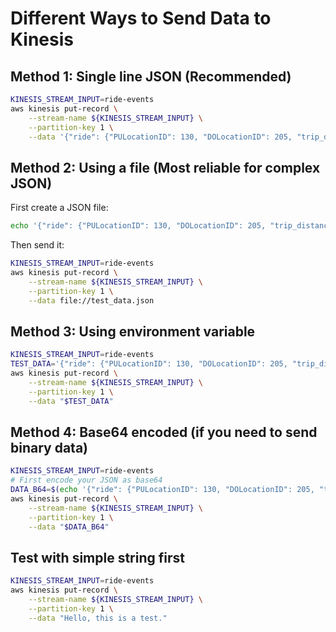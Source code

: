 # Different Ways to Send Data to Kinesis

## Method 1: Single line JSON (Recommended)
```bash
KINESIS_STREAM_INPUT=ride-events
aws kinesis put-record \
    --stream-name ${KINESIS_STREAM_INPUT} \
    --partition-key 1 \
    --data '{"ride": {"PULocationID": 130, "DOLocationID": 205, "trip_distance": 3.66}, "ride_id": 156}'
```

## Method 2: Using a file (Most reliable for complex JSON)
First create a JSON file:
```bash
echo '{"ride": {"PULocationID": 130, "DOLocationID": 205, "trip_distance": 3.66}, "ride_id": 156}' > test_data.json
```

Then send it:
```bash
KINESIS_STREAM_INPUT=ride-events
aws kinesis put-record \
    --stream-name ${KINESIS_STREAM_INPUT} \
    --partition-key 1 \
    --data file://test_data.json
```

## Method 3: Using environment variable
```bash
KINESIS_STREAM_INPUT=ride-events
TEST_DATA='{"ride": {"PULocationID": 130, "DOLocationID": 205, "trip_distance": 3.66}, "ride_id": 156}'
aws kinesis put-record \
    --stream-name ${KINESIS_STREAM_INPUT} \
    --partition-key 1 \
    --data "$TEST_DATA"
```

## Method 4: Base64 encoded (if you need to send binary data)
```bash
KINESIS_STREAM_INPUT=ride-events
# First encode your JSON as base64
DATA_B64=$(echo '{"ride": {"PULocationID": 130, "DOLocationID": 205, "trip_distance": 3.66}, "ride_id": 156}' | base64 -w 0)
aws kinesis put-record \
    --stream-name ${KINESIS_STREAM_INPUT} \
    --partition-key 1 \
    --data "$DATA_B64"
```

## Test with simple string first
```bash
KINESIS_STREAM_INPUT=ride-events
aws kinesis put-record \
    --stream-name ${KINESIS_STREAM_INPUT} \
    --partition-key 1 \
    --data "Hello, this is a test."
``` 